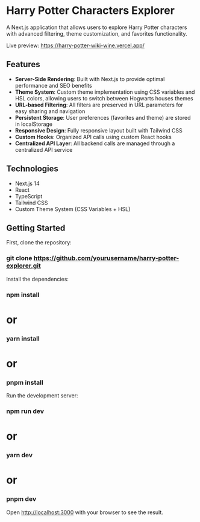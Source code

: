 # Harry Potter Characters Explorer

A Next.js application that allows users to explore Harry Potter characters with advanced filtering, theme customization, and favorites functionality.

Live preview: https://harry-potter-wiki-wine.vercel.app/

## Features

- **Server-Side Rendering**: Built with Next.js to provide optimal performance and SEO benefits
- **Theme System**: Custom theme implementation using CSS variables and HSL colors, allowing users to switch between Hogwarts houses themes
- **URL-based Filtering**: All filters are preserved in URL parameters for easy sharing and navigation
- **Persistent Storage**: User preferences (favorites and theme) are stored in localStorage
- **Responsive Design**: Fully responsive layout built with Tailwind CSS
- **Custom Hooks**: Organized API calls using custom React hooks
- **Centralized API Layer**: All backend calls are managed through a centralized API service

## Technologies

- Next.js 14
- React
- TypeScript
- Tailwind CSS
- Custom Theme System (CSS Variables + HSL)

## Getting Started

First, clone the repository:

### git clone https://github.com/yourusername/harry-potter-explorer.git

Install the dependencies:

### npm install
# or
### yarn install
# or
### pnpm install

Run the development server:

### npm run dev
# or
### yarn dev
# or
### pnpm dev

Open [http://localhost:3000](http://localhost:3000) with your browser to see the result.
